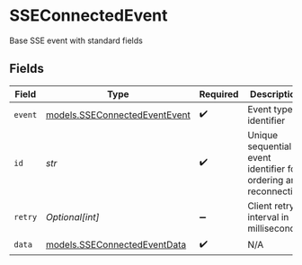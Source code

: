 # SSEConnectedEvent

Base SSE event with standard fields


## Fields

| Field                                                                | Type                                                                 | Required                                                             | Description                                                          | Example                                                              |
| -------------------------------------------------------------------- | -------------------------------------------------------------------- | -------------------------------------------------------------------- | -------------------------------------------------------------------- | -------------------------------------------------------------------- |
| `event`                                                              | [models.SSEConnectedEventEvent](../models/sseconnectedeventevent.md) | :heavy_check_mark:                                                   | Event type identifier                                                |                                                                      |
| `id`                                                                 | *str*                                                                | :heavy_check_mark:                                                   | Unique sequential event identifier for ordering and reconnection     | 1234567890                                                           |
| `retry`                                                              | *Optional[int]*                                                      | :heavy_minus_sign:                                                   | Client retry interval in milliseconds                                | 30000                                                                |
| `data`                                                               | [models.SSEConnectedEventData](../models/sseconnectedeventdata.md)   | :heavy_check_mark:                                                   | N/A                                                                  |                                                                      |
